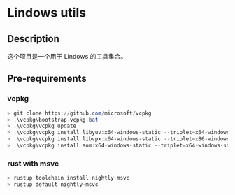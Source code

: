 # Lindows utils

## Description

这个项目是一个用于 Lindows 的工具集合。

## Pre-requirements

### vcpkg

```powershell
> git clone https://github.com/microsoft/vcpkg
> .\vcpkg\bootstrap-vcpkg.bat
> .\vcpkg\vcpkg update
> .\vcpkg\vcpkg install libyuv:x64-windows-static --triplet=x64-windows-static
> .\vcpkg\vcpkg install libvpx:x64-windows-static --triplet=x86-windows-static
> .\vcpkg\vcpkg install aom:x64-windows-static --triplet=x64-windows-static
```

### rust with msvc

```powershell
> rustup toolchain install nightly-msvc
> rustup default nightly-msvc
```